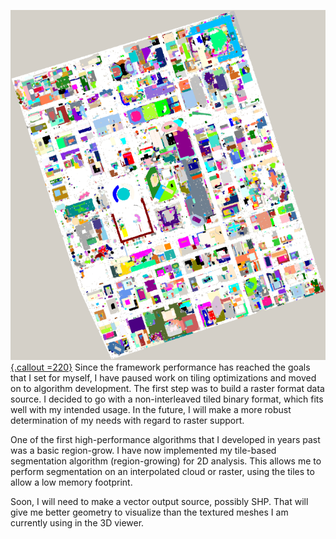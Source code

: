 [![](/uploads/2011/12/toronto_segment.png){.callout =220}](/uploads/2011/12/toronto_segment.png)
Since the framework performance has reached the goals that I set for myself, I have paused work on tiling optimizations and moved on to algorithm development.  The first step was to build a raster format data source.  I decided to go with a non-interleaved tiled binary format, which fits well with my intended usage.  In the future, I will make a more robust determination of my needs with regard to raster support.

One of the first high-performance algorithms that I developed in years past was a basic region-grow.  I have now implemented my tile-based segmentation algorithm (region-growing) for 2D analysis.  This allows me to perform segmentation on an interpolated cloud or raster, using the tiles to allow a low memory footprint.

Soon, I will need to make a vector output source, possibly SHP.  That will give me better geometry to visualize than the textured meshes I am currently using in the 3D viewer.

